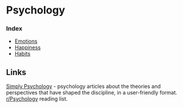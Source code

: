 # Psychology

### Index
* [Emotions](https://wiki.stojanow.com/psychology/emotions)
* [Happiness](https://wiki.stojanow.com/psychology/happiness)
* [Habits](https://wiki.stojanow.com/habits)

## Links
[Simply Psychology](https://www.simplypsychology.org) - psychology articles about the theories and perspectives that have shaped the discipline, in a user-friendly format.
[r/Psychology](https://www.reddit.com/r/psychology/wiki/readinglist) reading list.

